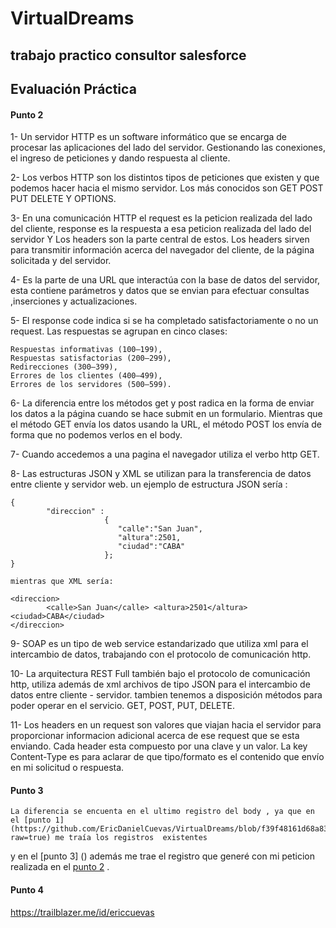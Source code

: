 # VirtualDreams
## trabajo practico consultor salesforce
## Evaluación Práctica


#### Punto 2

1- 	Un servidor HTTP es un software informático 
	que se encarga de procesar las aplicaciones del lado del servidor.
	Gestionando las conexiones, el ingreso de peticiones 
	y dando respuesta al cliente.

2-	Los verbos HTTP son los distintos tipos de peticiones que existen 
	y que podemos hacer hacia el mismo servidor.
	Los más conocidos son GET POST PUT DELETE Y OPTIONS.

3-	En una comunicación HTTP el request es la peticion realizada del lado del cliente,
	response es la respuesta a esa peticion realizada del lado del servidor 
	Y Los headers son la parte central de estos. Los headers sirven para transmitir información 
	acerca del navegador del cliente, de la página solicitada y del servidor.
 
4-	Es la parte de una URL que interactúa con la base de datos del servidor,
	esta contiene parámetros y datos que se envian 
	para efectuar consultas ,inserciones y actualizaciones.

5-	El response code indica si se ha completado satisfactoriamente o no un request. 
	Las respuestas se agrupan en cinco clases:

	Respuestas informativas (100–199),
	Respuestas satisfactorias (200–299),
	Redirecciones (300–399),
	Errores de los clientes (400–499),
	Errores de los servidores (500–599).

6-	La diferencia entre los métodos get y post radica en la forma de enviar los datos a la página cuando se hace submit en un formulario.
	Mientras que el método GET envía los datos usando la URL, el método POST los envía de forma que no podemos verlos en el body.

7-	Cuando accedemos a una pagina el navegador utiliza el verbo http GET.

8-	Las estructuras JSON y XML se utilizan para la transferencia de datos entre cliente y servidor web.
	un ejemplo de estructura JSON sería :
	
	{
       		"direccion" : 
                         {
                            "calle":"San Juan",
                            "altura":2501, 
                            "ciudad":"CABA"
                         };
	}

	mientras que XML sería: 
	
	<direccion>
    		<calle>San Juan</calle> <altura>2501</altura> <ciudad>CABA</ciudad>
  	</direccion>

9-	SOAP es un tipo de web service estandarizado que utiliza xml para el intercambio de datos,
	trabajando con el protocolo de comunicación http.

10- 	La arquitectura REST Full también bajo el protocolo de comunicación http,
	utiliza además de  xml archivos de tipo JSON para el intercambio de datos entre cliente - servidor.
	tambien tenemos a disposición métodos para poder operar en el servicio. GET, POST, PUT,  DELETE.

11-	Los headers en un request son valores que viajan hacia el servidor para proporcionar informacion adicional acerca de ese request que se esta enviando.
	Cada header esta compuesto por una clave y un valor.
	La key Content-Type es para aclarar de que tipo/formato es el contenido que envío en mi solicitud o respuesta.


#### Punto 3

	La diferencia se encuenta en el ultimo registro del body , ya que en el [punto 1] (https://github.com/EricDanielCuevas/VirtualDreams/blob/f39f48161d68a83830d004d9f4c70573cc1ecdf6/punto%203%20item%201.PNG?raw=true) me traía los registros  existentes 
y en el [punto 3] ()  además me trae el registro que generé con mi peticion realizada en el [punto 2]() .	

#### Punto 4
https://trailblazer.me/id/ericcuevas
